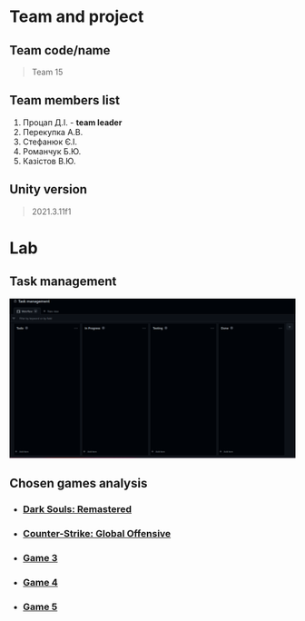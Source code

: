 # Team and project
## Team code/name
> Team 15

## Team members list 
1. Процап Д.І. - **team leader**
1. Перекупка А.В.
1. Стефанюк Є.І.
1. Романчук Б.Ю.
1. Казістов В.Ю.


## Unity version
> 2021.3.11f1

# Lab
## Task management
![Task board](images/taskmanagement.png)

## Chosen games analysis
- ### [Dark Souls: Remastered](games/g1.md)
- ### [Counter-Strike: Global Offensive](games/g2.md)
- ### [Game 3](games/g3.md)
- ### [Game 4](games/g4.md)
- ### [Game 5](games/g5.md)